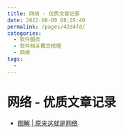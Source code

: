 ```yaml
---
title: 网络 - 优质文章记录
date: 2022-08-09 08:25:40
permalink: /pages/42d4fd/
categories:
  - 软件服务
  - 软件相关概念梳理
  - 网络
tags:
  - 
---
```


# 网络 - 优质文章记录

- [图解 | 原来这就是网络](https://www.cnblogs.com/flashsun/p/14266148.html)
